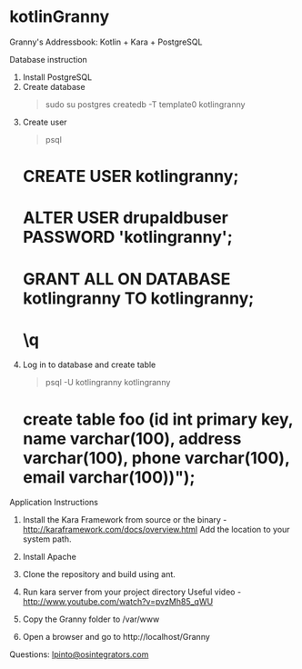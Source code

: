 kotlinGranny
============

Granny's Addressbook: Kotlin + Kara + PostgreSQL

Database instruction
1. Install PostgreSQL
2. Create database
	> sudo su postgres
	> createdb -T template0 kotlingranny
3. Create user
	> psql
	# CREATE USER kotlingranny;
	# ALTER USER drupaldbuser PASSWORD 'kotlingranny';
	# GRANT ALL ON DATABASE kotlingranny TO kotlingranny;
	# \q
4. Log in to database and create table
	> psql -U kotlingranny kotlingranny
	# create table foo (id int primary key, name varchar(100), address varchar(100), phone varchar(100), email varchar(100))");
Application Instructions
1. Install the Kara Framework from source or the binary - http://karaframework.com/docs/overview.html Add the location to your system path.
2. Install Apache
3. Clone the repository and build using ant.
4. Run kara server from your project directory
	Useful video - http://www.youtube.com/watch?v=pvzMh85_qWU

5. Copy the Granny folder to /var/www
6. Open a browser and go to http://localhost/Granny

Questions: lpinto@osintegrators.com 
